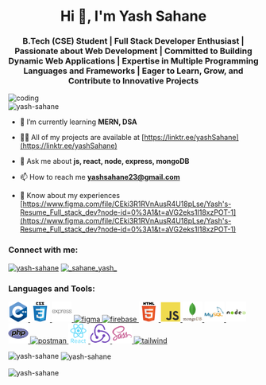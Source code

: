 <h1 align="center">Hi 👋, I'm Yash Sahane</h1>
<h3 align="center">B.Tech (CSE) Student | Full Stack Developer Enthusiast | Passionate about Web Development | Committed to Building Dynamic Web Applications | Expertise in Multiple Programming Languages and Frameworks | Eager to Learn, Grow, and Contribute to Innovative Projects</h3>

<img align='right' alt='coding' width='600' src='https://camo.githubusercontent.com/5ddf73ad3a205111cf8c686f687fc216c2946a75005718c8da5b837ad9de78c9/68747470733a2f2f7468756d62732e6766796361742e636f6d2f4576696c4e657874446576696c666973682d736d616c6c2e676966'>

<p align="left"> <img src="https://komarev.com/ghpvc/?username=yash-sahane&label=Profile%20views&color=0e75b6&style=flat" alt="yash-sahane" /> </p>

- 🌱 I’m currently learning **MERN, DSA**

- 👨‍💻 All of my projects are available at [https://linktr.ee/yashSahane](https://linktr.ee/yashSahane)

- 💬 Ask me about **js, react, node, express, mongoDB**

- 📫 How to reach me **yashsahane23@gmail.com**

- 📄 Know about my experiences [https://www.figma.com/file/CEki3R1RVnAusR4U18pLse/Yash's-Resume_Full_stack_dev?node-id=0%3A1&t=aVG2eks1I18xzPOT-1](https://www.figma.com/file/CEki3R1RVnAusR4U18pLse/Yash's-Resume_Full_stack_dev?node-id=0%3A1&t=aVG2eks1I18xzPOT-1)

<h3 align="left">Connect with me:</h3>
<p align="left">
<a href="https://linkedin.com/in/yash-sahane" target="blank"><img align="center" src="https://raw.githubusercontent.com/rahuldkjain/github-profile-readme-generator/master/src/images/icons/Social/linked-in-alt.svg" alt="yash-sahane" height="30" width="40" /></a>
<a href="https://instagram.com/_sahane_yash_" target="blank"><img align="center" src="https://raw.githubusercontent.com/rahuldkjain/github-profile-readme-generator/master/src/images/icons/Social/instagram.svg" alt="_sahane_yash_" height="30" width="40" /></a>
</p>

<h3 align="left">Languages and Tools:</h3>
<p align="left"> <a href="https://www.w3schools.com/cpp/" target="_blank" rel="noreferrer"> <img src="https://raw.githubusercontent.com/devicons/devicon/master/icons/cplusplus/cplusplus-original.svg" alt="cplusplus" width="40" height="40"/> </a> <a href="https://www.w3schools.com/css/" target="_blank" rel="noreferrer"> <img src="https://raw.githubusercontent.com/devicons/devicon/master/icons/css3/css3-original-wordmark.svg" alt="css3" width="40" height="40"/> </a> <a href="https://expressjs.com" target="_blank" rel="noreferrer"> <img src="https://raw.githubusercontent.com/devicons/devicon/master/icons/express/express-original-wordmark.svg" alt="express" width="40" height="40"/> </a> <a href="https://www.figma.com/" target="_blank" rel="noreferrer"> <img src="https://www.vectorlogo.zone/logos/figma/figma-icon.svg" alt="figma" width="40" height="40"/> </a> <a href="https://firebase.google.com/" target="_blank" rel="noreferrer"> <img src="https://www.vectorlogo.zone/logos/firebase/firebase-icon.svg" alt="firebase" width="40" height="40"/> </a> <a href="https://www.w3.org/html/" target="_blank" rel="noreferrer"> <img src="https://raw.githubusercontent.com/devicons/devicon/master/icons/html5/html5-original-wordmark.svg" alt="html5" width="40" height="40"/> </a> <a href="https://developer.mozilla.org/en-US/docs/Web/JavaScript" target="_blank" rel="noreferrer"> <img src="https://raw.githubusercontent.com/devicons/devicon/master/icons/javascript/javascript-original.svg" alt="javascript" width="40" height="40"/> </a> <a href="https://www.mongodb.com/" target="_blank" rel="noreferrer"> <img src="https://raw.githubusercontent.com/devicons/devicon/master/icons/mongodb/mongodb-original-wordmark.svg" alt="mongodb" width="40" height="40"/> </a> <a href="https://www.mysql.com/" target="_blank" rel="noreferrer"> <img src="https://raw.githubusercontent.com/devicons/devicon/master/icons/mysql/mysql-original-wordmark.svg" alt="mysql" width="40" height="40"/> </a> <a href="https://nodejs.org" target="_blank" rel="noreferrer"> <img src="https://raw.githubusercontent.com/devicons/devicon/master/icons/nodejs/nodejs-original-wordmark.svg" alt="nodejs" width="40" height="40"/> </a> <a href="https://www.php.net" target="_blank" rel="noreferrer"> <img src="https://raw.githubusercontent.com/devicons/devicon/master/icons/php/php-original.svg" alt="php" width="40" height="40"/> </a> <a href="https://postman.com" target="_blank" rel="noreferrer"> <img src="https://www.vectorlogo.zone/logos/getpostman/getpostman-icon.svg" alt="postman" width="40" height="40"/> </a> <a href="https://reactjs.org/" target="_blank" rel="noreferrer"> <img src="https://raw.githubusercontent.com/devicons/devicon/master/icons/react/react-original-wordmark.svg" alt="react" width="40" height="40"/> </a> <a href="https://redux.js.org" target="_blank" rel="noreferrer"> <img src="https://raw.githubusercontent.com/devicons/devicon/master/icons/redux/redux-original.svg" alt="redux" width="40" height="40"/> </a> <a href="https://sass-lang.com" target="_blank" rel="noreferrer"> <img src="https://raw.githubusercontent.com/devicons/devicon/master/icons/sass/sass-original.svg" alt="sass" width="40" height="40"/> </a> <a href="https://tailwindcss.com/" target="_blank" rel="noreferrer"> <img src="https://www.vectorlogo.zone/logos/tailwindcss/tailwindcss-icon.svg" alt="tailwind" width="40" height="40"/> </a> </p>

<p><img align="left" src="https://github-readme-stats.vercel.app/api/top-langs?username=yash-sahane&show_icons=true&locale=en&layout=compact" alt="yash-sahane" /></p>

<p>&nbsp;<img align="center" src="https://github-readme-stats.vercel.app/api?username=yash-sahane&show_icons=true&locale=en" alt="yash-sahane" /></p>

<p><img align="center" src="https://github-readme-streak-stats.herokuapp.com/?user=yash-sahane&" alt="yash-sahane" /></p>
